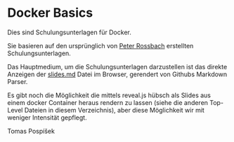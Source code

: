 # Docker Basics

Dies sind Schulungsunterlagen für Docker.

Sie basieren auf den ursprünglich von
[Peter Rossbach](https://github.com/rossbachp/docker-basics)
erstellten Schulungsunterlagen.

Das Hauptmedium, um die Schulungsunterlagen
darzustellen ist das direkte Anzeigen der
[slides.md](https://github.com/sourcepole/docker-basics/blob/all_my_branches_merged/slides.md)
Datei im Browser, gerendert von Githubs
Markdown Parser.

Es gibt noch die Möglichkeit die mittels
reveal.js hübsch als Slides aus einem
docker Container heraus rendern zu lassen
(siehe die anderen Top-Level Dateien in
diesem Verzeichnis), aber diese Möglichkeit
wir mit weniger Intensität gepflegt.

Tomas Pospíšek
